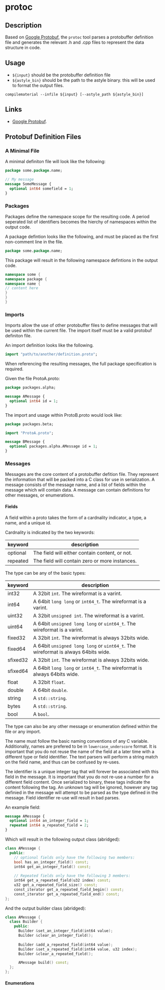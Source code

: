 # protoc

## Description
Based on [Google Protobuf](https://developers.google.com/protocol-buffers/),
the `protoc` tool parses a protobuffer definition file and generates
the relevant .h and .cpp files to represent the data structure in
code.

## Usage
* `${input}` should be the protobuffer definition file
* `${astyle_bin}` should be the path to the astyle binary. this will be used to
    format the output files.

```shell
compilematerial --infile ${input} [--astyle_path ${astyle_bin}]
```

## Links
* [Google Protobuf](https://developers.google.com/protocol-buffers/).

## Protobuf Definition Files

### A Minimal File
A minimal definiton file will look like the following:

```protobuf
package some.package.name;

// My message
message SomeMessage {
  optional int64 somefield = 1;
}
```

### Packages
Packages define the namespace scope for the resulting code.  A period seperated
list of identifiers becomes the hierchy of namespaces within the output code.

A package defintion looks like the following, and must be placed as the first
non-comment line in the file.

```protobuf
package some.package.name;
```

This package will result in the following namespace defintions in the output
code.

```cpp
namespace some {
namespace package {
namespace name {
// content here
}
}
}
```

### Imports
Imports allow the use of other protobuffer files to define messages that will
be used within the current file.  The import itself must be a valid protobuf
definiton file.

An import definition looks like the following.

```protobuf
import "path/to/another/definition.proto";
```

When referencing the resulting messages, the full package specification is
required.

Given the file ProtoA.proto:

```protobuf
package packages.alpha;

message AMessage {
  optional int64 id = 1;
}
```

The import and usage within ProtoB.proto would look like:
```protobuf
package packages.beta;

import "ProtoA.proto";

message BMessage {
  optional packages.alpha.AMessage id = 1;
}
```

### Messages
Messages are the core content of a protobuffer defition file. They represent
the information that will be packed into a C class for use in serialization.
A message consists of the message name, and a list of fields within the
message which will contain data.  A message can contain definitions for other
messages, or enumerations.

#### Fields
A field within a proto takes the form of a cardnality indicator, a type,
a name, and a unique id.

Cardnality is indicated by the two keywords:

 keyword | description
-------- | -----------
optional | The field will either contain content, or not.
repeated | The field will contain zero or more instances.

The type can be any of the basic types:

 keyword | description
-------- | -----------
int32    | A 32bit `int`.  The wireformat is a varint.
int64    | A 64bit `long long` or `int64_t`.  The wireformat is a varint.
uint32   | A 32bit `unsigned int`.  The wireformat is a varint.
uint64   | A 64bit `unsigned long long` or `uint64_t`.  The wireformat is a varint.
fixed32  | A 32bit `int`.  The wireformat is always 32bits wide.
fixed64  | A 64bit `unsigned long long` or `uint64_t`.  The wireformat is always 64bits wide.
sfixed32 | A 32bit `int`.  The wireformat is always 32bits wide.
sfixed64 | A 64bit `long long` or `int64_t`.  The wireformat is always 64bits wide.
float    | A 32bit `float`.
double   | A 64bit `double`.
string   | A `std::string`.
bytes    | A `std::string`.
bool     | A `bool`.

The type can also be any other message or enumeration defined within the file
or any import.

The name must follow the basic naming conventions of any C variable.
Additionally, names are prefered to be in `lowercase_underscore` format.
It is important that you do not reuse the name of the field at a later time
with a different type or field identifier.  The text parsers will perform a
string match on the field name, and thus can be confused by re-uses.

The identifier is a unique integer tag that will forever be associated with
this field in the message.  It is important that you do not re-use a number
for a different field content.  Once serialized to binary, these tags indicate
the content following the tag.  An unknown tag will be ignored, however any
tag definied in the message will attempt to be parsed as the type defined in
the message.  Field identifier re-use will result in bad parses.

An example field:

```protobuf
message AMessage {
  optional int64 an_integer_field = 1;
  repeated int64 a_repeated_field = 2;
}
```

Which will result in the following output class (abridged):

```cpp
class AMessage {
  public:
    // optional fields only have the following two members:
    bool has_an_integer_field() const;
    int64 get_an_integer_field() const;
    
    // Repeated fields only have the following 3 members:
    int64 get_a_repeated_field(u32 index) const;
    u32 get_a_repeated_field_size() const;
    const_iterator get_a_repeated_field_begin() const;
    const_iterator get_a_repeated_field_end() const; 
};
```

And the output builder class (abridged):

```cpp
class AMessage {
  class Builder {
    public:
      Builder &set_an_integer_field(int64 value);
      Builder &clear_an_integer_field();
      
      Builder &add_a_repeated_field(int64 value);
      Builder &set_a_repeated_field(int64 value, u32 index);
      Builder &clear_a_repeated_field();

      AMessage build() const;
  };
};
```

#### Enumerations

